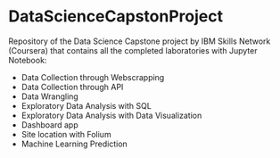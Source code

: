 # DataScienceCapstonProject

Repository of the Data Science Capstone project by IBM Skills Network (Coursera) that contains all the completed laboratories with Jupyter Notebook:

- Data Collection through Webscrapping
- Data Collection through API
- Data Wrangling
- Exploratory Data Analysis with SQL
- Exploratory Data Analysis with Data Visualization
- Dashboard app
- Site location with Folium
- Machine Learning Prediction
